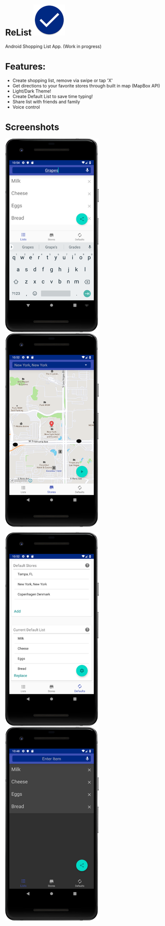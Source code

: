 # ReList <img src="https://github.com/joshrudi/ReList/blob/master/screenshots/ic_launcher.png" width="100" height="100"> 
Android Shopping List App. (Work in progress)

# Features:
* Create shopping list, remove via swipe or tap 'X'
* Get directions to your favorite stores through built in map (MapBox API)
* Light/Dark Theme!
* Create Default List to save time typing!
* Share list with friends and family
* Voice control

# Screenshots

<img src="https://github.com/joshrudi/ReList/blob/master/screenshots/relist5.png" width="299" height="620"> <img src="https://github.com/joshrudi/ReList/blob/master/screenshots/relist2.png" width="299" height="620">

<img src="https://github.com/joshrudi/ReList/blob/master/screenshots/relist3.png" width="299" height="620"> <img src="https://github.com/joshrudi/ReList/blob/master/screenshots/relist1.png" width="299" height="620">
